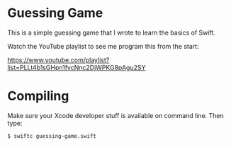 # Guessing Game

This is a simple guessing game that I wrote to
learn the basics of Swift.

Watch the YouTube playlist to see me program
this from the start:

https://www.youtube.com/playlist?list=PLLt4b1sGHpn1fvcNnc2DjWPKG8pAgu2SY

# Compiling

Make sure your Xcode developer stuff is available on
command line. Then type:

```
$ swiftc guessing-game.swift
```


